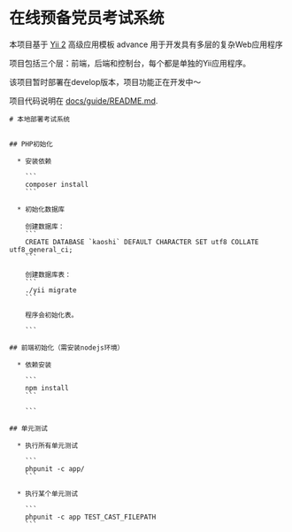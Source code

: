 在线预备党员考试系统
===============================

本项目基于 [Yii 2](http://www.yiiframework.com/) 高级应用模板 advance 用于开发具有多层的复杂Web应用程序

项目包括三个层：前端，后端和控制台，每个都是单独的Yii应用程序。

该项目暂时部署在develop版本，项目功能正在开发中～

项目代码说明在 [docs/guide/README.md](docs/guide/README.md).

```
# 本地部署考试系统


## PHP初始化

  * 安装依赖

    ```
    composer install
    ```

  * 初始化数据库

    创建数据库：
    ```
    CREATE DATABASE `kaoshi` DEFAULT CHARACTER SET utf8 COLLATE utf8_general_ci;
    ```

    创建数据库表：
    ```
    ./yii migrate
    ```

    程序会初始化表。

    ```

## 前端初始化（需安装nodejs环境）

  * 依赖安装

    ```
    npm install
    ```

    ```

## 单元测试

  * 执行所有单元测试

    ```
    phpunit -c app/ 
    ```

  * 执行某个单元测试

    ```
    phpunit -c app TEST_CAST_FILEPATH
    ```